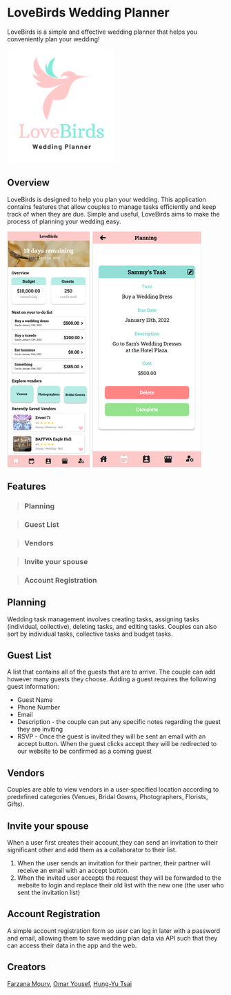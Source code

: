 # LoveBirds Wedding Planner

LoveBirds is a simple and effective wedding planner that helps you conveniently plan your wedding!

<img src="https://raw.githubusercontent.com/farzana-moury/LoveBirdsApp/a1b352cf52c32302bd54c40de298b29d65ef4f03/lovebirds.png?token=ARSZOSWVMRVAICL22MTHX6LC4FFTU" width="250">

## Overview

LoveBirds is designed to help you plan your wedding. This application contains features that allow couples to manage tasks efficiently and keep track of when they are due. Simple and useful, LoveBirds aims to make the process of planning your wedding easy.

<img src="https://raw.githubusercontent.com/farzana-moury/LoveBirdsApp/49ae1699ef9f6328448e81399c44eec0fc16bf29/overviewImage.png?token=ARSZOSVUBXZKUSTTVZX4GBLC4FFZW" width="450">

## Features

> ### Planning
      

> ### Guest List

> ### Vendors 

> ### Invite your spouse

> ### Account Registration

## Planning
Wedding task management involves creating tasks, assigning tasks (individual, collective), deleting tasks, and editing tasks. Couples can also sort by individual tasks, collective tasks and budget tasks.

## Guest List
A list that contains all of the guests that are to arrive. The couple can add however many guests they choose. Adding a guest requires the following guest information:
* Guest Name
* Phone Number
* Email
* Description - the couple can put any specific notes regarding the guest they are inviting
* RSVP - Once the guest is invited they will be sent an email with an accept button. When the guest clicks accept they will be redirected to our website to be confirmed as a coming guest

## Vendors
Couples are able to view vendors in a user-specified location according to predefined categories (Venues, Bridal Gowns, Photographers, Florists, Gifts).

## Invite your spouse
When a user first creates their account,they can send an invitation to their significant other and add them as a collaborator to their list.
1. When the user sends an invitation for their partner, their partner will receive an email with an accept button.
2. When the invited user accepts the request they will be forwarded to the website to login and replace their old list with the new one (the user who sent the invitation list)

## Account Registration
A simple account registration form so user can log in later with a password and email, allowing them to save wedding plan data via API such that they can access their data in the app and the web.

## Creators
[Farzana Moury](https://github.com/farzana-moury), [Omar Yousef](https://github.com/oyousef25), [Hung-Yu Tsai](https://github.com/JimTsai127)




